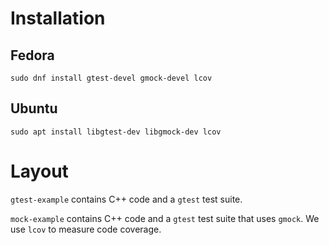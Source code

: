 
# Installation

## Fedora

`sudo dnf install gtest-devel gmock-devel lcov`

## Ubuntu

`sudo apt install libgtest-dev libgmock-dev lcov`

# Layout

`gtest-example` contains C++ code and a `gtest` test suite.

`mock-example` contains C++ code and a `gtest` test suite that uses `gmock`. We use `lcov` to measure code coverage.
